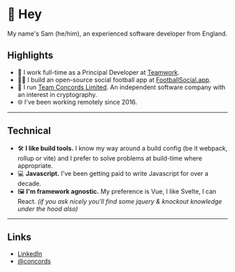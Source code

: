 # 👋 Hey

My name's Sam (he/him), an experienced software developer from England.

## Highlights

- 🦫 I work full-time as a Principal Developer at [Teamwork](https://github.com/Teamwork).
- 👨‍💻 I build an open-source social football app at [FootballSocial.app](https://footballsocial.app).
- 🧬 I run [Team Concords Limited](https://www.teamconcords.com/). An independent software company with an interest in cryptography.
- 🌐 I've been working remotely since 2016.


---

## Technical


- 🛠️ **I like build tools.** I know my way around a build config (be it webpack, rollup or vite) and I prefer to solve problems at build-time where appropriate.
- 💻 **Javascript.** I've been getting paid to write Javascript for over a decade.
- 🖼️ **I'm framework agnostic.** My preference is Vue, I like Svelte, I can React. _(if you ask nicely you'll find some jquery & knockout knowledge under the hood also)_

---

## Links


- [LinkedIn](https://www.linkedin.com/in/samternent/)
- [@concords](https://github.com/concords)
